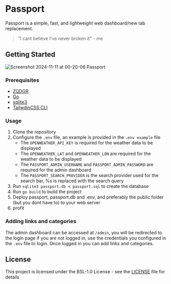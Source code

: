 # Passport

Passport is a simple, fast, and lightweight web dashboard/new tab replacement.

> "I cant believe I've never broken it" - me

## Getting Started

![Screenshot 2024-11-11 at 00-20-06 Passport](https://github.com/user-attachments/assets/ba16da2f-fb84-4f45-827f-3de0af6626a0)

### Prerequisites

- [ZQDGR](https://github.com/juls0730/zqdgr)
- [Go](https://go.dev/doc/install)
- [sqlite3](https://www.sqlite.org/download.html)
- [TailwdinCSS CLI](https://github.com/tailwindlabs/tailwindcss/releases/latest)

### Usage

1. Clone the repository
2. Configure the `.env` file, an example is provided in the `.env example` file
   - The `OPENWEATHER_API_KEY` is required for the weather data to be displayed
   - The `OPENWEATHER_LAT` and `OPENWEATHER_LON` are required for the weather data to be displayed
   - The `PASSPORT_ADMIN_USERNAME` and `PASSPORT_ADMIN_PASSWORD` are required for the admin dashboard
   - The `PASSPORT_SEARCH_PROVIDER` is the search provider used for the search bar, %s is replaced with the search query
3. Run `sqlite3 passport.db < passport.sql` to create the database
4. Run `go build` to build the project
5. Deploy passport, passport.db and .env, and preferably the public folder (but you dont have to) to your web server
6. profit

### Adding links and categories

The admin dashboard can be accessed at `/admin`, you will be redirected to the login page if you are not logged in, use the credentials you configured in the `.env` file to login. Once logged in you can add links and categories.

## License

This project is licensed under the BSL-1.0 License - see the [LICENSE](LICENSE) file for details
